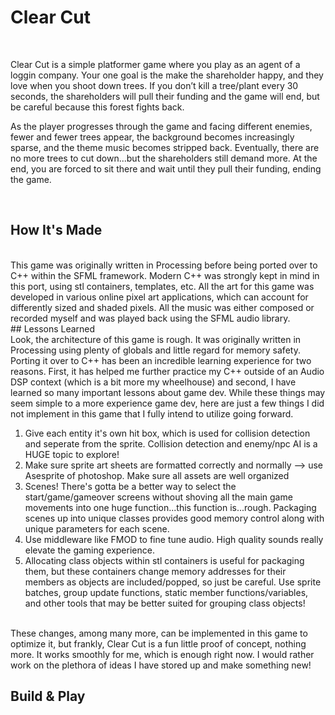 #  Clear Cut
<br>

Clear Cut is a simple platformer game where you play as an agent of a loggin company. Your one goal is the make the shareholder happy, and they love when you shoot down trees. If you don’t kill a tree/plant every 30 seconds, the shareholders will pull their funding and the game will end, but be careful because this forest fights back. 

As the player progresses through the game and facing different enemies, fewer and fewer trees appear, the background becomes increasingly sparse, and the theme music becomes stripped back. Eventually, there are no more trees to cut down...but the shareholders still demand more. At the end, you are forced to sit there and wait until they pull their funding, ending the game.

<br>

## How It's Made
<br> 
This game was originally written in Processing before being ported over to C++ within the SFML framework. Modern C++ was strongly kept in mind in this port, using stl containers, templates, etc. 
All the art for this game was developed in various online pixel art applications, which can account for differently sized and shaded pixels. All the music was either composed or recorded myself and was played back using the SFML audio library.

<br>
## Lessons Learned
<br>
Look, the architecture of this game is rough. It was originally written in Processing using plenty of globals and little regard for memory safety. Porting it over to C++ has been an incredible learning experience for two reasons. First, it has helped me further practice my C++ outside of an Audio DSP context (which is a bit more my wheelhouse) and second, I have learned so many important lessons about game dev. While these things may seem simple to a more experience game dev, here are just a few things I did not implement in this game that I fully intend to utilize going forward.

<br>

1. Give each entity it's own hit box, which is used for collision detection and seperate from the sprite. Collision detection and enemy/npc AI is a HUGE topic to explore!
2. Make sure sprite art sheets are formatted correctly and normally --> use Asesprite of photoshop. Make sure all assets are well organized
3. Scenes! There's gotta be a better way to select the start/game/gameover screens without shoving all the main game movements into one huge function...this function is...rough. Packaging scenes up into unique classes provides good memory control along with unique parameters for each scene.
4. Use middleware like FMOD to fine tune audio. High quality sounds really elevate the gaming experience.
5. Allocating class objects within stl containers is useful for packaging them, but these containers change memory addresses for their members as objects are included/popped, so just be careful. Use sprite batches, group update functions, static member functions/variables, and other tools that may be better suited for grouping class objects!

<br>
These changes, among many more, can be implemented in this game to optimize it, but frankly, Clear Cut is a fun little proof of concept, nothing more. It works smoothly for me, which is enough right now. I would rather work on the plethora of ideas I have stored up and make something new!


## Build & Play
<br>



